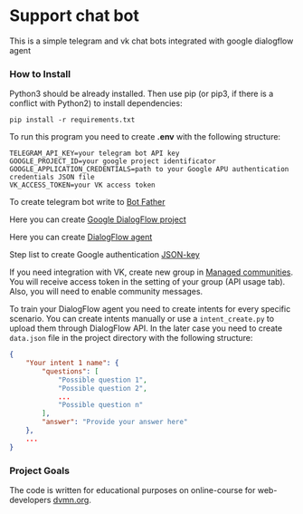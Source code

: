 # Support chat bot

This is a simple telegram and vk chat bots integrated with google 
dialogflow agent

### How to Install

Python3 should be already installed. Then use pip (or pip3,
if there is a conflict with Python2) to install dependencies:
```
pip install -r requirements.txt
```
To run this program you need to create **.env** with the following structure:
```buildoutcfg
TELEGRAM_API_KEY=your telegram bot API key
GOOGLE_PROJECT_ID=your google project identificator
GOOGLE_APPLICATION_CREDENTIALS=path to your Google APU authentication credentials JSON file
VK_ACCESS_TOKEN=your VK access token
```
To create telegram bot write to [Bot Father](https://telegram.me/BotFather)

Here you can create [Google DialogFlow project](https://cloud.google.com/dialogflow/es/docs/quick/setup)

Here you can create [DialogFlow agent](https://cloud.google.com/dialogflow/es/docs/quick/build-agent)

Step list to create Google authentication [JSON-key](https://cloud.google.com/docs/authentication/getting-started)

If you need integration with VK, create new group in 
[Managed communities](https://vk.com/groups?tab=admin).
You will receive access token in the setting of your group (API usage tab).
Also, you will need to enable community messages.

To train your DialogFlow agent you need to create intents for every specific scenario.
You can create intents manually or use a `intent_create.py` 
to upload them through DialogFlow API.
In the later case you need to create `data.json` file in the project directory with 
the following structure:

```json
{
    "Your intent 1 name": {
        "questions": [
            "Possible question 1",
            "Possible question 2",
            ...
            "Possible question n"
        ],
        "answer": "Provide your answer here"
    },
    ...
}
```

### Project Goals
The code is written for educational purposes on online-course 
for web-developers [dvmn.org](https://dvmn.org).